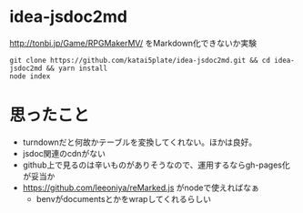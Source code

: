 # idea-jsdoc2md
http://tonbi.jp/Game/RPGMakerMV/ をMarkdown化できないか実験

```
git clone https://github.com/katai5plate/idea-jsdoc2md.git && cd idea-jsdoc2md && yarn install
node index
```

# 思ったこと
- turndownだと何故かテーブルを変換してくれない。ほかは良好。
- jsdoc関連のcdnがない
- github上で見るのは辛いものがありそうなので、運用するならgh-pages化が妥当か
- https://github.com/leeoniya/reMarked.js がnodeで使えればなぁ
  - benvがdocumentsとかをwrapしてくれるらしい
